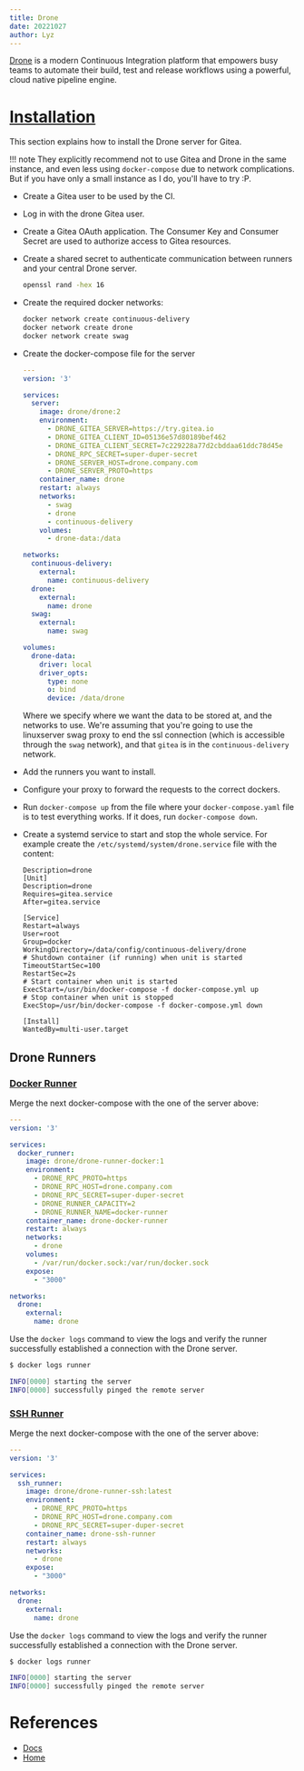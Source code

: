 ```yaml
---
title: Drone
date: 20221027
author: Lyz
---
```


[Drone](https://www.drone.io/) is a modern Continuous Integration platform that
empowers busy teams to automate their build, test and release workflows using
a powerful, cloud native pipeline engine.

# [Installation](https://docs.drone.io/server/provider/gitea/)

This section explains how to install the Drone server for Gitea.

!!! note
    They explicitly recommend not to use Gitea and Drone in the same instance,
    and even less using `docker-compose` due to network complications. But if
    you have only a small instance as I do, you'll have to try :P.

* Create a Gitea user to be used by the CI.
* Log in with the drone Gitea user.
* Create a Gitea OAuth application. The Consumer Key and Consumer Secret are
    used to authorize access to Gitea resources.
* Create a shared secret to authenticate communication between runners and your
    central Drone server.

    ```bash
    openssl rand -hex 16
    ```

* Create the required docker networks:
    ```bash
    docker network create continuous-delivery
    docker network create drone
    docker network create swag
    ```

* Create the docker-compose file for the server

    ```yaml
    ---
    version: '3'

    services:
      server:
        image: drone/drone:2
        environment:
          - DRONE_GITEA_SERVER=https://try.gitea.io
          - DRONE_GITEA_CLIENT_ID=05136e57d80189bef462
          - DRONE_GITEA_CLIENT_SECRET=7c229228a77d2cbddaa61ddc78d45e
          - DRONE_RPC_SECRET=super-duper-secret
          - DRONE_SERVER_HOST=drone.company.com
          - DRONE_SERVER_PROTO=https
        container_name: drone
        restart: always
        networks:
          - swag
          - drone
          - continuous-delivery
        volumes:
          - drone-data:/data

    networks:
      continuous-delivery:
        external:
          name: continuous-delivery
      drone:
        external:
          name: drone
      swag:
        external:
          name: swag

    volumes:
      drone-data:
        driver: local
        driver_opts:
          type: none
          o: bind
          device: /data/drone
    ```

    Where we specify where we want the data to be stored at, and the networks to
    use. We're assuming that you're going to use the linuxserver swag proxy to
    end the ssl connection (which is accessible through the `swag` network), and
    that `gitea` is in the `continuous-delivery` network.

* Add the runners you want to install.
* Configure your proxy to forward the requests to the correct dockers.
* Run `docker-compose up` from the file where your `docker-compose.yaml` file is
    to test everything works. If it does, run `docker-compose down`.
* Create a systemd service to start and stop the whole service. For example
    create the `/etc/systemd/system/drone.service` file with the content:
    ```
    Description=drone
    [Unit]
    Description=drone
    Requires=gitea.service
    After=gitea.service

    [Service]
    Restart=always
    User=root
    Group=docker
    WorkingDirectory=/data/config/continuous-delivery/drone
    # Shutdown container (if running) when unit is started
    TimeoutStartSec=100
    RestartSec=2s
    # Start container when unit is started
    ExecStart=/usr/bin/docker-compose -f docker-compose.yml up
    # Stop container when unit is stopped
    ExecStop=/usr/bin/docker-compose -f docker-compose.yml down

    [Install]
    WantedBy=multi-user.target
    ```

## Drone Runners

### [Docker Runner](https://docs.drone.io/runner/docker/installation/linux/)

Merge the next docker-compose with the one of the server above:

```yaml
---
version: '3'

services:
  docker_runner:
    image: drone/drone-runner-docker:1
    environment:
      - DRONE_RPC_PROTO=https
      - DRONE_RPC_HOST=drone.company.com
      - DRONE_RPC_SECRET=super-duper-secret
      - DRONE_RUNNER_CAPACITY=2
      - DRONE_RUNNER_NAME=docker-runner
    container_name: drone-docker-runner
    restart: always
    networks:
      - drone
    volumes:
      - /var/run/docker.sock:/var/run/docker.sock
    expose:
      - "3000"

networks:
  drone:
    external:
      name: drone
```

Use the `docker logs` command to view the logs and verify the runner
successfully established a connection with the Drone server.

```bash
$ docker logs runner

INFO[0000] starting the server
INFO[0000] successfully pinged the remote server
```

### [SSH Runner](https://docs.drone.io/runner/ssh/installation/)

Merge the next docker-compose with the one of the server above:

```yaml
---
version: '3'

services:
  ssh_runner:
    image: drone/drone-runner-ssh:latest
    environment:
      - DRONE_RPC_PROTO=https
      - DRONE_RPC_HOST=drone.company.com
      - DRONE_RPC_SECRET=super-duper-secret
    container_name: drone-ssh-runner
    restart: always
    networks:
      - drone
    expose:
      - "3000"

networks:
  drone:
    external:
      name: drone
```

Use the `docker logs` command to view the logs and verify the runner
successfully established a connection with the Drone server.

```bash
$ docker logs runner

INFO[0000] starting the server
INFO[0000] successfully pinged the remote server
```

# References

* [Docs](https://docs.drone.io/)
* [Home](https://www.drone.io/)
